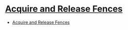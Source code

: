# [Acquire and Release Fences](https://preshing.com/20130922/acquire-and-release-fences/)

- [Acquire and Release Fences](#acquire-and-release-fences)
